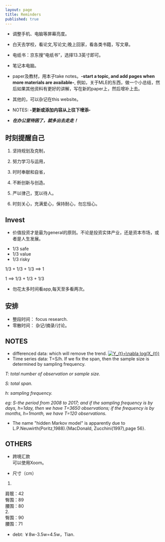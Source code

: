 ```yaml
---
layout: page
title: Reminders
published: true
---
```

- 调整手机、电脑等屏幕亮度。  
- 白天去学校，看论文,写论文;晚上回家，看各类书籍，写文章。  
- 电纸书：京东搜“电纸书”，选择13.3英寸即可。
- 笔记本电脑。  
- paper及教材，用本子take notes。**-start a topic, and add pages when more materials are available-**, 例如，关于MLE的东西，做一个小总结，然后如果其他资料有更好的讲解，写在新的paper上，然后增补上去。
- 其他的，可以杂记在this website。
- NOTES: **-更新或添加内容从上往下增添-**

- ***在办公室待困了，就多出去走走！***  

## 时刻提醒自己

1. 坚持规划及克制，  

2. 努力学习与运用，  

3. 时时奉献和自省，  

4. 不断创新与创造。

5. 严以律己，宽以待人。

6. 时刻关心，充满爱心，保持耐心，勿忘恒心。

## Invest
- 价值投资才是最为general的原则。不论是投资实体产业，还是资本市场，或者是人生发展。

* 1/3 safe
* 1/3 value
* 1/3 risky

1/3 + 1/3 + 1/3 ==> 1

1 ==> 1/3 + 1/3 + 1/3

- 勿花太多时间看app,每天至多看两次。

## 安排
- 整段时间： focus research.
- 零散时间： 杂记/摘录/讨论。

## NOTES
- differenced data: which will remove the trend. <a href="https://www.codecogs.com/eqnedit.php?latex=Y_{t}=\nabla&space;log(X_{t})" target="_blank"><img src="https://latex.codecogs.com/gif.latex?Y_{t}=\nabla&space;log(X_{t})" title="Y_{t}=\nabla log(X_{t})" /></a>
- Time series data: T=S/h. If we fix the span, then the sample size is determined by sampling frequency.

*T: total number of observation or sample size.*

*S: total span.*

*h: sampling frequency.*

*eg: S-the period from 2008 to 2017; and if the sampling frequency is by days, h=1day, then we have T=3650 observations; if the frequency is by months, h=1month, we have T=120 observations.*

- The name "hidden Markov model" is apparently due to L.P.Neuwirth(Poritz,1988).{MacDonald, Zucchini(1997),page 56}.

## OTHERS
- 跨境汇款  
可以使用Xoom。  

- 尺寸（cm）  
1.  
肩髋：42  
臀围：89  
腰围：80  
2.  
臀围：90  
腰围：71  

- debt: ￥8w-3.5w=4.5w，Tian.
